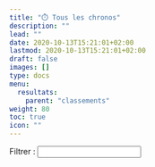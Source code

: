 ```yaml
---
title: "⏱️ Tous les chronos"
description: ""
lead: ""
date: 2020-10-13T15:21:01+02:00
lastmod: 2020-10-13T15:21:01+02:00
draft: false
images: []
type: docs
menu:
  resultats:
    parent: "classements"
weight: 80
toc: true
icon: ""
---
```


<!-- Flag icons -->

<link rel="stylesheet" href="https://cdnjs.cloudflare.com/ajax/libs/jquery.tablesorter/2.31.3/css/theme.default.min.css">
<script src="https://ajax.googleapis.com/ajax/libs/jquery/3.5.1/jquery.min.js"></script>
<script src="https://cdnjs.cloudflare.com/ajax/libs/jquery-csv/1.0.11/jquery.csv.min.js"></script>
<script src="https://cdnjs.com/libraries/moment.js"></script>

<style>
    .pagination {
        margin-top: 10px;
    }
    .sort-indicator {
        cursor: pointer;
    }
    .sort-asc, .sort-desc {
        display: none;
    }
    .sort-asc.active, .sort-desc.active {
        display: inline;
    }
</style>

<div class="container">
    <div class="form-group">
        <label for="filter">Filtrer :</label>
        <input type="text" class="form-control" id="filter">
    </div>
    <div class="table-responsive">
        <table class="table table-striped" id="dataTable"></table>
    </div>
    <div class="text-center">
        <div class="pagination"></div>
    </div>
</div>

<script>
    const ITEMS_PER_PAGE = 10;
    let csvData = [];
    let filteredData = [];
    let sortedBy = 0;  // Indique que nous trions par la première colonne
    let sortDirection = -1;  // Indique que nous trions en ordre descendant

    $(document).ready(function() {
        $.ajax({
            url: "/data/resultat.csv",
            dataType: "text",
            success: function(data) {
                csvData = $.csv.toArrays(data);
                filteredData = csvData.slice(1); // copy all except headers
                filteredData.sort((a, b) => {
                    let valA = a[sortedBy];
                    let valB = b[sortedBy];
                    if (!isNaN(valA) && !isNaN(valB)) {
                        valA = Number(valA);
                        valB = Number(valB);
                    }
                    if (valA < valB) {
                        return -sortDirection;
                    }
                    if (valA > valB) {
                        return sortDirection;
                    }
                    return 0;
                });
                renderTable(csvData, 1);
            }
        });

        $('#filter').on('keyup', function() {
            let value = $(this).val().toLowerCase();
            filteredData = csvData.slice(1).filter(row => row.join(' ').toLowerCase().includes(value));
            renderTable(csvData, 1);
        });
    });

    function renderTable(data, pageNum) {
        let html = '<thead><tr>';
        for (let j = 0; j < data[0].length; j++) {
            html += '<th class="sort-indicator" data-column="' + j + '">' + data[0][j];
            html += '<span class="sort-asc' + (j === sortedBy && sortDirection === 1 ? ' active' : '') + '">&#9650;</span>';
            html += '<span class="sort-desc' + (j === sortedBy && sortDirection === -1 ? ' active' : '') + '">&#9660;</span>';
            html += '</th>';
        }
        html += '</tr></thead><tbody>';
        let start = (pageNum - 1) * ITEMS_PER_PAGE;
        let end = start + ITEMS_PER_PAGE;
        for (let i = start; i < end && i < filteredData.length; i++) {
            html += '<tr>';
            for (let j = 0; j < filteredData[i].length; j++) {
                html += '<td>' + filteredData[i][j] + '</td>';
            }
            html += '</tr>';
        }
        html += '</tbody>';

        $('#dataTable').html(html);
        createPagination(filteredData.length, pageNum);

        $('.sort-indicator').on('click', function() {
            let column = $(this).data('column');
            if (sortedBy === column) {
                sortDirection = -sortDirection;
            } else {
                sortedBy = column;
                sortDirection = 1;
            }
            filteredData.sort((a, b) => {
                let valA = a[sortedBy];
                let valB = b[sortedBy];
                if (sortedBy === 0) {  // Si nous trions par la première colonne (timestamp)
                    valA = new Date(valA);
                    valB = new Date(valB);
                } else if (!isNaN(valA) && !isNaN(valB)) {
                    valA = Number(valA);
                    valB = Number(valB);
                }
                if (valA < valB) {
                    return -sortDirection;
                }
                if (valA > valB) {
                    return sortDirection;
                }
                return 0;
            });
        });
    }

    function createPagination(rows, currentPage) {
        let pages = Math.ceil(rows / ITEMS_PER_PAGE);
        let html = '';
        for (let i = 1; i <= pages; i++) {
            if (i === currentPage) {
                html += '<span class="page-num active">' + i + '</span>';
            } else {
                html += '<span class="page-num">' + i + '</span>';
            }
        }
        $('.pagination').html(html);

        $('.page-num').on('click', function() {
            let pageNum = $(this).text();
            renderTable(csvData, Number(pageNum));
        });
    }
</script>

<script src="moment.js"></script>
<script>
    moment().format();
</script>
